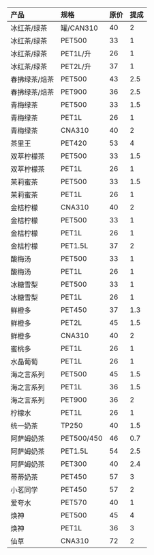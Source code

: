 | 产品          | 规格       | 原价 | 提成 |
| :------------ | :--------- | :--- | :--- |
| 冰红茶/绿茶   | 罐/CAN310  | 40   | 2    |
| 冰红茶/绿茶   | PET500     | 33   | 1    |
| 冰红茶/绿茶   | PET1L/升   | 26   | 1    |
| 冰红茶/绿茶   | PET2L/升   | 37   | 1    |
| 春拂绿茶/焙茶 | PET500     | 43   | 2.5  |
| 春拂绿茶/焙茶 | PET900     | 36   | 2.5  |
| 青梅绿茶      | PET500     | 33   | 1.5  |
| 青梅绿茶      | PET1L      | 26   | 1    |
| 青梅绿茶      | CNA310     | 40   | 2    |
| 茶里王        | PET420     | 53   | 4    |
| 双萃柠檬茶    | PET500     | 33   | 1.5  |
| 双萃柠檬茶    | PET1L      | 26   | 1    |
| 茉莉蜜茶      | PET500     | 33   | 1.5  |
| 茉莉蜜茶      | PET1L      | 26   | 1    |
| 金桔柠檬      | CNA310     | 40   | 2    |
| 金桔柠檬      | PET500     | 33   | 1    |
| 金桔柠檬      | PET1L      | 26   | 1    |
| 金桔柠檬      | PET1.5L    | 37   | 2    |
| 酸梅汤        | PET500     | 33   | 1    |
| 酸梅汤        | PET1L      | 26   | 1    |
| 冰糖雪梨      | PET500     | 33   | 1    |
| 冰糖雪梨      | PET1L      | 26   | 1    |
| 鲜橙多        | PET450     | 37   | 1.3  |
| 鲜橙多        | PET2L      | 45   | 1.5  |
| 鲜橙多        | CNA310     | 40   | 2    |
| 蜜桃多        | PET1L      | 26   | 1    |
| 水晶葡萄      | PET1L      | 26   | 1    |
| 海之言系列    | PET500     | 45   | 1.5  |
| 海之言系列    | PET1L      | 36   | 1.5  |
| 海之言系列    | PET900     | 36   | 2    |
| 柠檬水        | PET1L      | 26   | 1    |
| 统一奶茶      | TP250      | 40   | 1.5  |
| 阿萨姆奶茶    | PET500/450 | 46   | 0.7  |
| 阿萨姆奶茶    | PET1.5L    | 54   | 2.5  |
| 阿萨姆奶茶    | PET300     | 40   | 2.4  |
| 蒂蒂奶茶      | PET450     | 57   | 3    |
| 小茗同学      | PET450     | 57   | 2    |
| 爱夸水        | PET570     | 40   | 1    |
| 焕神          | PET500     | 45   | 4    |
| 焕神          | PET1L      | 36   | 3    |
| 仙草          | CNA310     | 72   | 2    |